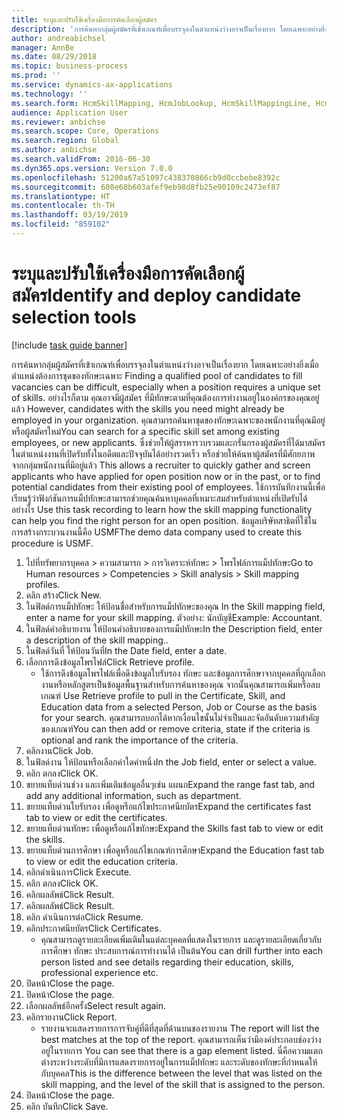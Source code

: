 ```yaml
---
title: ระบุและปรับใช้เครื่องมือการคัดเลือกผู้สมัคร
description: 'การค้นหากลุ่มผู้สมัครที่เข้าเกณฑ์เพื่อบรรจุลงในตำแหน่งว่างอาจเป็นเรื่องยาก โดยเฉพาะอย่างยิ่งเมื่อตำแหน่งต้องการชุดของทักษะเฉพาะ '
author: andreabichsel
manager: AnnBe
ms.date: 08/29/2018
ms.topic: business-process
ms.prod: ''
ms.service: dynamics-ax-applications
ms.technology: ''
ms.search.form: HcmSkillMapping, HcmJobLookup, HcmSkillMappingLine, HcmPersonCertificate, CCHTMLPrintPreview
audience: Application User
ms.reviewer: anbichse
ms.search.scope: Core, Operations
ms.search.region: Global
ms.author: anbichse
ms.search.validFrom: 2016-06-30
ms.dyn365.ops.version: Version 7.0.0
ms.openlocfilehash: 51200a67a51097c438370866cb9d0ccbebe8392c
ms.sourcegitcommit: 608e68b603afef9eb98d8fb25e90109c2473ef87
ms.translationtype: HT
ms.contentlocale: th-TH
ms.lasthandoff: 03/19/2019
ms.locfileid: "859102"
---
```

# <a name="identify-and-deploy-candidate-selection-tools"></a><span data-ttu-id="78a82-103">ระบุและปรับใช้เครื่องมือการคัดเลือกผู้สมัคร</span><span class="sxs-lookup"><span data-stu-id="78a82-103">Identify and deploy candidate selection tools</span></span>

[!include [task guide banner](../../includes/task-guide-banner.md)]

<span data-ttu-id="78a82-104">การค้นหากลุ่มผู้สมัครที่เข้าเกณฑ์เพื่อบรรจุลงในตำแหน่งว่างอาจเป็นเรื่องยาก โดยเฉพาะอย่างยิ่งเมื่อตำแหน่งต้องการชุดของทักษะเฉพาะ </span><span class="sxs-lookup"><span data-stu-id="78a82-104">Finding a qualified pool of candidates to fill vacancies can be difficult, especially when a position requires a unique set of skills.</span></span>  <span data-ttu-id="78a82-105">อย่างไรก็ตาม คุณอาจมีผู้สมัคร ที่มีทักษะตามที่คุณต้องการทำงานอยู่ในองค์กรของคุณอยู่แล้ว </span><span class="sxs-lookup"><span data-stu-id="78a82-105">However, candidates with the skills you need might already be employed in your organization.</span></span> <span data-ttu-id="78a82-106">คุณสามารถค้นหาชุดของทักษะเฉพาะของพนักงานที่คุณมีอยู่ หรือผู้สมัครใหม่</span><span class="sxs-lookup"><span data-stu-id="78a82-106">You can search for a specific skill set among existing employees, or new applicants.</span></span> <span data-ttu-id="78a82-107">ซึ่งช่วยให้ผู้สรรหารวบรวมและกรั่นกรองผู้สมัครที่ได้มาสมัครในตำแหน่งงานที่เปิดรับทั้งในอดีตและปัจจุบันได้อย่างรวดเร็ว หรือช่วยให้ค้นหาผู้สมัครที่มีศักยภาพจากกลุ่มพนักงานที่มีอยู่แล้ว </span><span class="sxs-lookup"><span data-stu-id="78a82-107">This allows a recruiter to quickly gather and screen applicants who have applied for open position now or in the past, or to find potential candidates from their existing pool of employees.</span></span> <span data-ttu-id="78a82-108">ใช้การบันทึกงานนี้เพื่อเรียนรู้ว่าฟังก์ชันการแม็ปทักษะสามารถช่วยคุณค้นหาบุคคลที่เหมาะสมสำหรับตำแหน่งที่เปิดรับได้อย่างไร </span><span class="sxs-lookup"><span data-stu-id="78a82-108">Use this task recording to learn how the skill mapping functionality can help you find the right person for an open position.</span></span> <span data-ttu-id="78a82-109">ข้อมูลบริษัทสาธิตที่ใช้ในการสร้างกระบวนงานนี้คือ USMF</span><span class="sxs-lookup"><span data-stu-id="78a82-109">The demo data company used to create this procedure is USMF.</span></span>

1. <span data-ttu-id="78a82-110">ไปที่ทรัพยากรบุคคล > ความสามารถ > การวิเคราะห์ทักษะ > โพรไฟล์การแม็ปทักษะ</span><span class="sxs-lookup"><span data-stu-id="78a82-110">Go to Human resources > Competencies > Skill analysis > Skill mapping profiles.</span></span>
2. <span data-ttu-id="78a82-111">คลิก สร้าง</span><span class="sxs-lookup"><span data-stu-id="78a82-111">Click New.</span></span>
3. <span data-ttu-id="78a82-112">ในฟิลด์การแม็ปทักษะ ให้ป้อนชื่อสำหรับการแม็ปทักษะของคุณ </span><span class="sxs-lookup"><span data-stu-id="78a82-112">In the Skill mapping field, enter a name for your skill mapping.</span></span>  <span data-ttu-id="78a82-113">ตัวอย่าง: นักบัญชี</span><span class="sxs-lookup"><span data-stu-id="78a82-113">Example: Accountant.</span></span>
4. <span data-ttu-id="78a82-114">ในฟิลด์คำอธิบายงาน ให้ป้อนคำอธิบายของการแม็ปทักษะ</span><span class="sxs-lookup"><span data-stu-id="78a82-114">In the Description field, enter a description of the skill mapping..</span></span>
5. <span data-ttu-id="78a82-115">ในฟิลด์วันที่ ให้ป้อนวันที่</span><span class="sxs-lookup"><span data-stu-id="78a82-115">In the Date field, enter a date.</span></span>
6. <span data-ttu-id="78a82-116">เลือกการดึงข้อมูลโพรไฟล์</span><span class="sxs-lookup"><span data-stu-id="78a82-116">Click Retrieve profile.</span></span>
    * <span data-ttu-id="78a82-117">ใช้การดึงข้อมูลโพรไฟล์เพื่อดึงข้อมูลใบรับรอง ทักษะ และข้อมูลการศึกษาจากบุคคลที่ถูกเลือก งานหรือหลักสูตรเป็นข้อมูลพื้นฐานสำหรับการค้นหาของคุณ จากนั้นคุณสามารถเพิ่มหรือลบเกณฑ์ </span><span class="sxs-lookup"><span data-stu-id="78a82-117">Use Retrieve profile to pull in the Certificate, Skill, and Education data from a selected Person, Job or Course as the basis for your search.</span></span>   <span data-ttu-id="78a82-118">คุณสามารถบอกได้หากเงื่อนไขนั้นไม่จำเป็นและจัดอันดับความสำคัญของเกณฑ์</span><span class="sxs-lookup"><span data-stu-id="78a82-118">You can then add or remove criteria, state if the criteria is optional and rank the importance of the criteria.</span></span>  
7. <span data-ttu-id="78a82-119">คลิกงาน</span><span class="sxs-lookup"><span data-stu-id="78a82-119">Click Job.</span></span>
8. <span data-ttu-id="78a82-120">ในฟิลด์งาน ให้ป้อนหรือเลือกค่าใดค่าหนึ่ง</span><span class="sxs-lookup"><span data-stu-id="78a82-120">In the Job field, enter or select a value.</span></span>
9. <span data-ttu-id="78a82-121">คลิก ตกลง</span><span class="sxs-lookup"><span data-stu-id="78a82-121">Click OK.</span></span>
10. <span data-ttu-id="78a82-122">ขยายแท็บด่วนช่วง และเพิ่มเติมข้อมูลอื่นๆเช่น แผนก</span><span class="sxs-lookup"><span data-stu-id="78a82-122">Expand the range fast tab, and add any additional information, such as department.</span></span>
11. <span data-ttu-id="78a82-123">ขยายแท็บด่วนใบรับรอง เพื่อดูหรือแก้ไขประกาศนียบัตร</span><span class="sxs-lookup"><span data-stu-id="78a82-123">Expand the certificates fast tab to view or edit the certificates.</span></span>
12. <span data-ttu-id="78a82-124">ขยายแท็บด่วนทักษะ เพื่อดูหรือแก้ไขทักษะ</span><span class="sxs-lookup"><span data-stu-id="78a82-124">Expand the Skills fast tab to view or edit the skills.</span></span>
13. <span data-ttu-id="78a82-125">ขยายแท็บด่วนการศึกษา เพื่อดูหรือแก้ไขเกณฑ์การศึกษา</span><span class="sxs-lookup"><span data-stu-id="78a82-125">Expand the Education fast tab to view or edit the education criteria.</span></span>
14. <span data-ttu-id="78a82-126">คลิกดำเนินการ</span><span class="sxs-lookup"><span data-stu-id="78a82-126">Click Execute.</span></span>
15. <span data-ttu-id="78a82-127">คลิก ตกลง</span><span class="sxs-lookup"><span data-stu-id="78a82-127">Click OK.</span></span>
16. <span data-ttu-id="78a82-128">คลิกผลลัพธ์</span><span class="sxs-lookup"><span data-stu-id="78a82-128">Click Result.</span></span>
17. <span data-ttu-id="78a82-129">คลิกผลลัพธ์</span><span class="sxs-lookup"><span data-stu-id="78a82-129">Click Result.</span></span>
18. <span data-ttu-id="78a82-130">คลิก ดำเนินการต่อ</span><span class="sxs-lookup"><span data-stu-id="78a82-130">Click Resume.</span></span>
19. <span data-ttu-id="78a82-131">คลิกประกาศนียบัตร</span><span class="sxs-lookup"><span data-stu-id="78a82-131">Click Certificates.</span></span>
    * <span data-ttu-id="78a82-132">คุณสามารถดูรายละเอียดเพิ่มเติมในแต่ละบุคคลที่แสดงในรายการ และดูรายละเอียดเกี่ยวกับการศึกษา ทักษะ ประสบการณ์การทำงานได้ เป็นต้น</span><span class="sxs-lookup"><span data-stu-id="78a82-132">You can drill further into each person listed and see details regarding their education, skills, professional experience etc.</span></span>  
20. <span data-ttu-id="78a82-133">ปิดหน้า</span><span class="sxs-lookup"><span data-stu-id="78a82-133">Close the page.</span></span>
21. <span data-ttu-id="78a82-134">ปิดหน้า</span><span class="sxs-lookup"><span data-stu-id="78a82-134">Close the page.</span></span>
22. <span data-ttu-id="78a82-135">เลือกผลลัพธ์อีกครั้ง</span><span class="sxs-lookup"><span data-stu-id="78a82-135">Select result again.</span></span>
23. <span data-ttu-id="78a82-136">คลิกรายงาน</span><span class="sxs-lookup"><span data-stu-id="78a82-136">Click Report.</span></span>
    * <span data-ttu-id="78a82-137">รายงานจะแสดงรายการการจับคู่ที่ดีที่สุดที่ด้านบนของรายงาน </span><span class="sxs-lookup"><span data-stu-id="78a82-137">The report will list the best matches at the top of the report.</span></span>  <span data-ttu-id="78a82-138">คุณสามารถเห็นว่ามีองค์ประกอบช่องว่างอยู่ในรายการ </span><span class="sxs-lookup"><span data-stu-id="78a82-138">You can see that there is a gap element listed.</span></span>  <span data-ttu-id="78a82-139">นี่คือความแตกต่างระหว่างระดับที่มีการแสดงรายการอยู่ในการแม็ปทักษะ และระดับของทักษะที่กำหนดให้กับบุคคล</span><span class="sxs-lookup"><span data-stu-id="78a82-139">This is the difference between the level that was listed on the skill mapping, and the level of the skill that is assigned to the person.</span></span>  
24. <span data-ttu-id="78a82-140">ปิดหน้า</span><span class="sxs-lookup"><span data-stu-id="78a82-140">Close the page.</span></span>
25. <span data-ttu-id="78a82-141">คลิก บันทึก</span><span class="sxs-lookup"><span data-stu-id="78a82-141">Click Save.</span></span>

